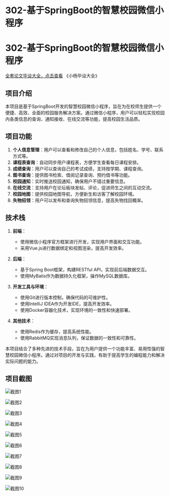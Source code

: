 # 302-基于SpringBoot的智慧校园微信小程序

# 302-基于SpringBoot的智慧校园微信小程序

[全套论文毕设大全，点击查看](https://www.yuque.com/yuqueyonghux32e1j/kxdc9g?#) 《小杨毕设大全》

## 项目介绍

本项目是基于SpringBoot开发的智慧校园微信小程序，旨在为在校师生提供一个便捷、高效、全面的校园服务解决方案。通过微信小程序，用户可以轻松实现校园内各类信息的查询、通知接收、在线交流等功能，提高校园生活品质。

## 项目功能

1. **个人信息管理**：用户可以查看和修改自己的个人信息，包括姓名、学号、联系方式等。
2. **课程表查询**：自动同步用户课程表，方便学生查看每日课程安排。
3. **成绩查询**：用户可以查询自己的考试成绩，支持按学期、课程查询。
4. **图书查询**：提供图书检索、借阅记录查询、预约借书等功能。
5. **校园通知**：实时推送校园通知，确保用户不错过重要信息。
6. **在线交流**：支持用户在论坛板块发帖、评论，促进师生之间的互动交流。
7. **校园地图**：提供校园地图导航，方便新生和访客了解校园环境。
8. **失物招领**：用户可以发布和查询失物招领信息，提高失物找回概率。

## 技术栈

1. **前端**：
   - 使用微信小程序官方框架进行开发，实现用户界面和交互功能。
   - 采用Vue.js进行数据绑定和视图渲染，提高开发效率。

2. **后端**：
   - 基于Spring Boot框架，构建RESTful API，实现前后端数据交互。
   - 使用MyBatis作为数据持久化框架，操作MySQL数据库。

3. **开发工具与环境**：
   - 使用Git进行版本控制，确保代码的可维护性。
   - 使用IntelliJ IDEA作为开发IDE，提高开发效率。
   - 使用Docker容器化技术，实现环境的一致性和快速部署。

4. **其他技术**：
   - 使用Redis作为缓存，提高系统性能。
   - 使用RabbitMQ实现消息队列，保证数据的一致性和可靠性。

本项目结合了多种先进的技术手段，旨在为用户提供一个功能丰富、易用性强的智慧校园微信小程序。通过对项目的开发与实践，有助于提高学生的编程能力和解决实际问题的能力。

## 项目截图

![截图1](https://kevinyang.oss-cn-shenzhen.aliyuncs.com/ItprojectImage%2F302-%E5%9F%BA%E4%BA%8ESpringBoot%E7%9A%84%E6%99%BA%E6%85%A7%E6%A0%A1%E5%9B%AD%E5%BE%AE%E4%BF%A1%E5%B0%8F%E7%A8%8B%E5%BA%8F%2Fimg_1.jpg)

![截图2](https://kevinyang.oss-cn-shenzhen.aliyuncs.com/ItprojectImage%2F302-%E5%9F%BA%E4%BA%8ESpringBoot%E7%9A%84%E6%99%BA%E6%85%A7%E6%A0%A1%E5%9B%AD%E5%BE%AE%E4%BF%A1%E5%B0%8F%E7%A8%8B%E5%BA%8F%2Fimg_2.jpg)

![截图3](https://kevinyang.oss-cn-shenzhen.aliyuncs.com/ItprojectImage%2F302-%E5%9F%BA%E4%BA%8ESpringBoot%E7%9A%84%E6%99%BA%E6%85%A7%E6%A0%A1%E5%9B%AD%E5%BE%AE%E4%BF%A1%E5%B0%8F%E7%A8%8B%E5%BA%8F%2Fimg_3.jpg)

![截图4](https://kevinyang.oss-cn-shenzhen.aliyuncs.com/ItprojectImage%2F302-%E5%9F%BA%E4%BA%8ESpringBoot%E7%9A%84%E6%99%BA%E6%85%A7%E6%A0%A1%E5%9B%AD%E5%BE%AE%E4%BF%A1%E5%B0%8F%E7%A8%8B%E5%BA%8F%2Fimg_4.jpg)

![截图5](https://kevinyang.oss-cn-shenzhen.aliyuncs.com/ItprojectImage%2F302-%E5%9F%BA%E4%BA%8ESpringBoot%E7%9A%84%E6%99%BA%E6%85%A7%E6%A0%A1%E5%9B%AD%E5%BE%AE%E4%BF%A1%E5%B0%8F%E7%A8%8B%E5%BA%8F%2Fimg_5.jpg)

![截图6](https://kevinyang.oss-cn-shenzhen.aliyuncs.com/ItprojectImage%2F302-%E5%9F%BA%E4%BA%8ESpringBoot%E7%9A%84%E6%99%BA%E6%85%A7%E6%A0%A1%E5%9B%AD%E5%BE%AE%E4%BF%A1%E5%B0%8F%E7%A8%8B%E5%BA%8F%2Fimg_6.jpg)

![截图7](https://kevinyang.oss-cn-shenzhen.aliyuncs.com/ItprojectImage%2F302-%E5%9F%BA%E4%BA%8ESpringBoot%E7%9A%84%E6%99%BA%E6%85%A7%E6%A0%A1%E5%9B%AD%E5%BE%AE%E4%BF%A1%E5%B0%8F%E7%A8%8B%E5%BA%8F%2Fimg_7.jpg)

![截图8](https://kevinyang.oss-cn-shenzhen.aliyuncs.com/ItprojectImage%2F302-%E5%9F%BA%E4%BA%8ESpringBoot%E7%9A%84%E6%99%BA%E6%85%A7%E6%A0%A1%E5%9B%AD%E5%BE%AE%E4%BF%A1%E5%B0%8F%E7%A8%8B%E5%BA%8F%2Fimg_8.jpg)

![截图9](https://kevinyang.oss-cn-shenzhen.aliyuncs.com/ItprojectImage%2F302-%E5%9F%BA%E4%BA%8ESpringBoot%E7%9A%84%E6%99%BA%E6%85%A7%E6%A0%A1%E5%9B%AD%E5%BE%AE%E4%BF%A1%E5%B0%8F%E7%A8%8B%E5%BA%8F%2Fimg_9.jpg)

![截图10](https://kevinyang.oss-cn-shenzhen.aliyuncs.com/ItprojectImage%2F302-%E5%9F%BA%E4%BA%8ESpringBoot%E7%9A%84%E6%99%BA%E6%85%A7%E6%A0%A1%E5%9B%AD%E5%BE%AE%E4%BF%A1%E5%B0%8F%E7%A8%8B%E5%BA%8F%2Fimg_10.jpg)

